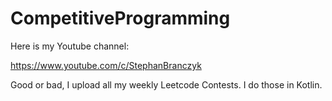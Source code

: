 # CompetitiveProgramming

Here is my Youtube channel: 

https://www.youtube.com/c/StephanBranczyk

Good or bad, I upload all my weekly Leetcode Contests. I do those in Kotlin.


